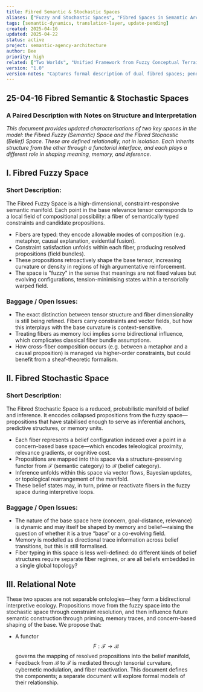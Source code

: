 ```yaml
---
title: Fibred Semantic & Stochastic Spaces
aliases: ["Fuzzy and Stochastic Spaces", "Fibred Spaces in Semantic Architecture"]
tags: [semantic-dynamics, translation-layer, update-pending]
created: 2025-04-16
updated: 2025-04-22
status: active
project: semantic-agency-architecture
author: Bee
priority: high
related: ["Two Worlds", "Unified Framework from Fuzzy Conceptual Terrain to Belief Update and Back", "Scaffolding for Semantic Field Dynamics"]
version: "1.0"
version-notes: "Captures formal description of dual fibred spaces; pending tensor-based reinterpretation. Highly relevant to the translation layer between meaning and belief."
---
```


## 25-04-16 Fibred Semantic & Stochastic Spaces

### A Paired Description with Notes on Structure and Interpretation

_This document provides updated characterisations of two key spaces in the model: the Fibred Fuzzy (Semantic) Space and the Fibred Stochastic (Belief) Space. These are defined relationally, not in isolation. Each inherits structure from the other through a functorial interface, and each plays a different role in shaping meaning, memory, and inference._
## I. Fibred Fuzzy Space
### Short Description:
The Fibred Fuzzy Space is a high-dimensional, constraint-responsive semantic manifold. Each point in the base relevance tensor corresponds to a local field of compositional possibility: a fiber of semantically typed constraints and candidate propositions.
- Fibers are typed: they encode allowable modes of composition (e.g. metaphor, causal explanation, evidential fusion).
- Constraint satisfaction unfolds within each fiber, producing resolved propositions (field bundles).
- These propositions retroactively shape the base tensor, increasing curvature or density in regions of high argumentative reinforcement.
- The space is "fuzzy" in the sense that meanings are not fixed values but evolving configurations, tension-minimising states within a tensorially warped field.
### Baggage / Open Issues:
- The exact distinction between tensor structure and fiber dimensionality is still being refined. Fibers carry constraints and vector fields, but how this interplays with the base curvature is context-sensitive.
- Treating fibers as memory loci implies some bidirectional influence, which complicates classical fiber bundle assumptions.
- How cross-fiber composition occurs (e.g. between a metaphor and a causal proposition) is managed via higher-order constraints, but could benefit from a sheaf-theoretic formalism.
## II. Fibred Stochastic Space
### Short Description:
The Fibred Stochastic Space is a reduced, probabilistic manifold of belief and inference. It encodes collapsed propositions from the fuzzy space—propositions that have stabilised enough to serve as inferential anchors, predictive structures, or memory units.
- Each fiber represents a belief configuration indexed over a point in a concern-based base space—which encodes teleological proximity, relevance gradients, or cognitive cost.
- Propositions are mapped into this space via a structure-preserving functor from $\mathcal{F}$ (semantic category) to $\mathcal{B}$ (belief category).
- Inference unfolds within this space via vector flows, Bayesian updates, or topological rearrangement of the manifold.
- These belief states may, in turn, prime or reactivate fibers in the fuzzy space during interpretive loops.
### Baggage / Open Issues:
- The nature of the base space here (concern, goal-distance, relevance) is dynamic and may itself be shaped by memory and belief—raising the question of whether it is a true “base” or a co-evolving field.
- Memory is modelled as directional trace information across belief transitions, but this is still formalised.
- Fiber typing in this space is less well-defined: do different kinds of belief structures require separate fiber regimes, or are all beliefs embedded in a single global topology?
## III. Relational Note
These two spaces are not separable ontologies—they form a bidirectional interpretive ecology. Propositions move from the fuzzy space into the stochastic space through constraint resolution, and then influence future semantic construction through priming, memory traces, and concern-based shaping of the base.
We propose that:
- A functor $$F: \mathcal{F} \to \mathcal{B}$$ governs the mapping of resolved propositions into the belief manifold,
- Feedback from $\mathcal{B}$ to $\mathcal{F}$ is mediated through tensorial curvature, cybernetic modulation, and fiber reactivation.
This document defines the components; a separate document will explore formal models of their relationship.